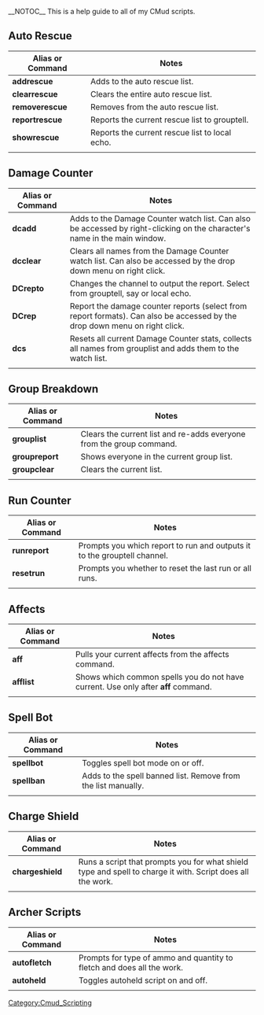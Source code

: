 \_\_NOTOC\_\_ This is a help guide to all of my CMud scripts.

## Auto Rescue

| <b>Alias or Command</b> | <b>Notes</b>                                   |
|-------------------------|------------------------------------------------|
| **addrescue <name>**    | Adds <name> to the auto rescue list.           |
| **clearrescue**         | Clears the entire auto rescue list.            |
| **removerescue <name>** | Removes <name> from the auto rescue list.      |
| **reportrescue**        | Reports the current rescue list to grouptell.  |
| **showrescue**          | Reports the current rescue list to local echo. |
|                         |                                                |

  

## Damage Counter

| <b>Alias or Command</b> | <b>Notes</b>                                                                                                                     |
|-------------------------|----------------------------------------------------------------------------------------------------------------------------------|
| **dcadd <name>**        | Adds <name> to the Damage Counter watch list. Can also be accessed by right-clicking on the character's name in the main window. |
| **dcclear**             | Clears all names from the Damage Counter watch list. Can also be accessed by the drop down menu on right click.                  |
| **DCrepto**             | Changes the channel to output the report. Select from grouptell, say or local echo.                                              |
| **DCrep**               | Report the damage counter reports (select from report formats). Can also be accessed by the drop down menu on right click.       |
| **dcs**                 | Resets all current Damage Counter stats, collects all names from grouplist and adds them to the watch list.                      |
|                         |                                                                                                                                  |

## Group Breakdown

| <b>Alias or Command</b> | <b>Notes</b>                                                         |
|-------------------------|----------------------------------------------------------------------|
| **grouplist**           | Clears the current list and re-adds everyone from the group command. |
| **groupreport**         | Shows everyone in the current group list.                            |
| **groupclear**          | Clears the current list.                                             |
|                         |                                                                      |

  

## Run Counter

| <b>Alias or Command</b> | <b>Notes</b>                                                             |
|-------------------------|--------------------------------------------------------------------------|
| **runreport**           | Prompts you which report to run and outputs it to the grouptell channel. |
| **resetrun**            | Prompts you whether to reset the last run or all runs.                   |
|                         |                                                                          |

  

## Affects

| <b>Alias or Command</b> | <b>Notes</b>                                                                       |
|-------------------------|------------------------------------------------------------------------------------|
| **aff**                 | Pulls your current affects from the affects command.                               |
| **afflist**             | Shows which common spells you do not have current. Use only after **aff** command. |
|                         |                                                                                    |

  

## Spell Bot

| <b>Alias or Command</b> | <b>Notes</b>                                                         |
|-------------------------|----------------------------------------------------------------------|
| **spellbot**            | Toggles spell bot mode on or off.                                    |
| **spellban <name>**     | Adds <name> to the spell banned list. Remove from the list manually. |
|                         |                                                                      |

  

## Charge Shield

| <b>Alias or Command</b> | <b>Notes</b>                                                                                               |
|-------------------------|------------------------------------------------------------------------------------------------------------|
| **chargeshield**        | Runs a script that prompts you for what shield type and spell to charge it with. Script does all the work. |
|                         |                                                                                                            |

  

## Archer Scripts

| <b>Alias or Command</b> | <b>Notes</b>                                                           |
|-------------------------|------------------------------------------------------------------------|
| **autofletch**          | Prompts for type of ammo and quantity to fletch and does all the work. |
| **autoheld**            | Toggles autoheld script on and off.                                    |
|                         |                                                                        |

  

[Category:Cmud_Scripting](Category:Cmud_Scripting "wikilink")
